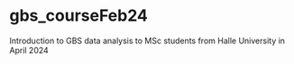 # gbs_courseFeb24
Introduction to GBS data analysis to MSc students from Halle University in April 2024
